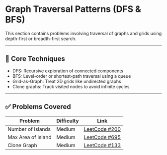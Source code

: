 # Graph Traversal Patterns (DFS & BFS)

This section contains problems involving traversal of graphs and grids using depth-first or breadth-first search.

---

## 🧠 Core Techniques

- DFS: Recursive exploration of connected components
- BFS: Level-order or shortest-path traversal using a queue
- Grid-as-Graph: Treat 2D grids like undirected graphs
- Clone graphs: Track visited nodes to avoid infinite cycles

---

## ✅ Problems Covered

| Problem | Difficulty | Link |
|--------|------------|------|
| Number of Islands | Medium | [LeetCode #200](https://leetcode.com/problems/number-of-islands/) |
| Max Area of Island | Medium | [LeetCode #695](https://leetcode.com/problems/max-area-of-island/) |
| Clone Graph | Medium | [LeetCode #133](https://leetcode.com/problems/clone-graph/) |
